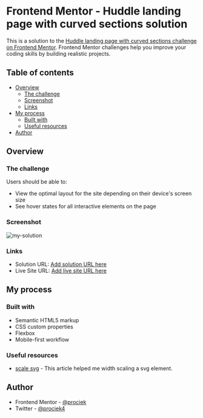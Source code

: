 # Frontend Mentor - Huddle landing page with curved sections solution

This is a solution to the [Huddle landing page with curved sections challenge on Frontend Mentor](https://www.frontendmentor.io/challenges/huddle-landing-page-with-curved-sections-5ca5ecd01e82137ec91a50f2). Frontend Mentor challenges help you improve your coding skills by building realistic projects.

## Table of contents

- [Overview](#overview)
  - [The challenge](#the-challenge)
  - [Screenshot](#screenshot)
  - [Links](#links)
- [My process](#my-process)
  - [Built with](#built-with)
  - [Useful resources](#useful-resources)
- [Author](#author)

## Overview

### The challenge

Users should be able to:

- View the optimal layout for the site depending on their device's screen size
- See hover states for all interactive elements on the page

### Screenshot

![my-solution](./my-solution.jpg)

### Links

- Solution URL: [Add solution URL here](https://github.com/prociek/Huddle-landing-page-with-curved-sections)
- Live Site URL: [Add live site URL here](https://prociek.github.io/Huddle-landing-page-with-curved-sections/)

## My process

### Built with

- Semantic HTML5 markup
- CSS custom properties
- Flexbox
- Mobile-first workflow

### Useful resources

- [scale svg](https://css-tricks.com/scale-svg/) - This article helped me width scaling a svg element.

## Author

- Frontend Mentor - [@prociek](https://www.frontendmentor.io/profile/prociek)
- Twitter - [@prociek4](https://www.twitter.com/prociek4)
